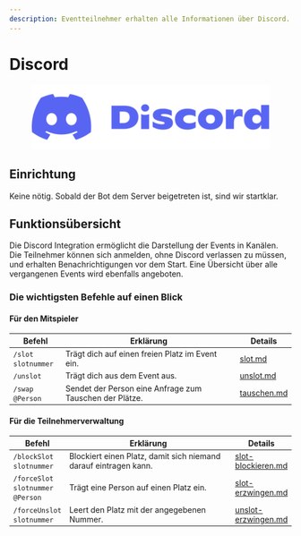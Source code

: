 ```yaml
---
description: Eventteilnehmer erhalten alle Informationen über Discord.
---
```


# Discord

<figure><img src="../../../.gitbook/assets/Discord-Logo+Wordmark-Color.png" alt=""><figcaption></figcaption></figure>

## Einrichtung

Keine nötig. Sobald der Bot dem Server beigetreten ist, sind wir startklar.

## Funktionsübersicht

Die Discord Integration ermöglicht die Darstellung der Events in Kanälen. Die Teilnehmer können sich anmelden, ohne Discord verlassen zu müssen, und erhalten Benachrichtigungen vor dem Start. Eine Übersicht über alle vergangenen Events wird ebenfalls angeboten.



### Die wichtigsten Befehle auf einen Blick

#### Für den Mitspieler

<table><thead><tr><th>Befehl</th><th width="297.3333333333333">Erklärung</th><th>Details</th></tr></thead><tbody><tr><td><code>/slot slotnummer</code></td><td>Trägt dich auf einen freien Platz im Event ein.</td><td><a data-mention href="bot-befehle/slot.md">slot.md</a></td></tr><tr><td><code>/unslot</code></td><td>Trägt dich aus dem Event aus.</td><td><a data-mention href="bot-befehle/unslot.md">unslot.md</a></td></tr><tr><td><code>/swap @Person</code></td><td>Sendet der Person eine Anfrage zum Tauschen der Plätze.</td><td><a data-mention href="bot-befehle/tauschen.md">tauschen.md</a></td></tr></tbody></table>

#### Für die Teilnehmerverwaltung

<table><thead><tr><th>Befehl</th><th width="294.3333333333333">Erklärung</th><th>Details</th></tr></thead><tbody><tr><td><code>/blockSlot slotnummer</code></td><td>Blockiert einen Platz, damit sich niemand darauf eintragen kann.</td><td><a data-mention href="bot-befehle/slot-blockieren.md">slot-blockieren.md</a></td></tr><tr><td><code>/forceSlot slotnummer @Person</code></td><td>Trägt eine Person auf einen Platz ein.</td><td><a data-mention href="bot-befehle/slot-erzwingen.md">slot-erzwingen.md</a></td></tr><tr><td><code>/forceUnslot slotnummer</code></td><td>Leert den Platz mit der angegebenen Nummer.</td><td><a data-mention href="bot-befehle/unslot-erzwingen.md">unslot-erzwingen.md</a></td></tr></tbody></table>
